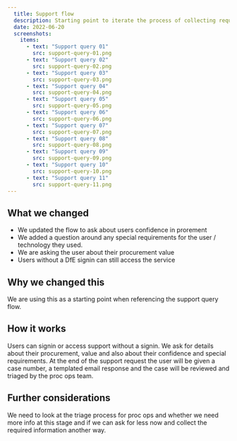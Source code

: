 ```yaml
---
  title: Support flow
  description: Starting point to iterate the process of collecting required infomation from the user
  date: 2022-06-20
  screenshots:
    items:
      - text: "Support query 01"
        src: support-query-01.png
      - text: "Support query 02"
        src: support-query-02.png
      - text: "Support query 03"
        src: support-query-03.png
      - text: "Support query 04"
        src: support-query-04.png
      - text: "Support query 05"
        src: support-query-05.png
      - text: "Support query 06"
        src: support-query-06.png
      - text: "Support query 07"
        src: support-query-07.png
      - text: "Support query 08"
        src: support-query-08.png
      - text: "Support query 09"
        src: support-query-09.png
      - text: "Support query 10"
        src: support-query-10.png
      - text: "Support query 11"
        src: support-query-11.png
---
```


## What we changed
- We updated the flow to ask about users confidence in prorement
- We added a question around any special requirements for the user / technology they used.
- We are asking the user about their procurement value
- Users without a DfE signin can still access the service

## Why we changed this
We are using this as a starting point when referencing the support query flow.

## How it works
Users can signin or access support without a signin. We ask for details about their procurement, value and also about their confidence and special requirements. At the end of the support request the user will be given a case number, a templated email response and the case will be reviewed and triaged by the proc ops team. 

## Further considerations
We need to look at the triage process for proc ops and whether we need more info at this stage and if we can ask for less now and collect the required information another way.